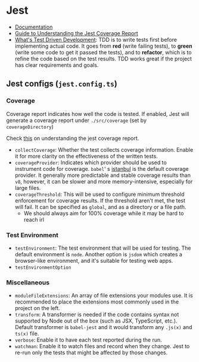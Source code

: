 # Jest

* [Documentation](https://jestjs.io/docs/configuration#coveragedirectory-string)
* [Guide to Understanding the Jest Coverage Report](https://aakanksha-02.medium.com/understanding-the-jest-coverage-report-a-complete-guide-57d950130fdc#:~:text=Types%20of%20Coverage%20in%20Jest&text=Statements%20Coverage%3A%20This%20shows%20the,statements%20coverage%20would%20be%2080%25.)
* [What's Test Driven Development](https://www.youtube.com/watch?v=Jv2uxzhPFl4): TDD is to write tests first before
  implementing actual code. It goes from **red** (write failing tests), to **green** (write some code to get it passed
  the tests), and to **refactor**, which is to refine the code based on the test results. TDD works great if the project
  has clear requirements and goals.

## Jest configs (`jest.config.ts`)

### Coverage

Coverage report indicates how well the code is tested. If enabled, Jest will generate a coverage report under
`./src/coverage` (set by `coverageDirectory`)

Check [this](https://aakanksha-02.medium.com/understanding-the-jest-coverage-report-a-complete-guide-57d950130fdc#:~:text=Types%20of%20Coverage%20in%20Jest&text=Statements%20Coverage%3A%20This%20shows%20the,statements%20coverage%20would%20be%2080%25.)
on understanding the jest coverage report.

* `collectCoverage`: Whether the test collects coverage information. Enable it for more clarity on the effectiveness of
  the written tests.
* `coverageProvider`: Indicates which provider should be used to instrument code for coverage. `babel`'
  s [istanbul](https://istanbul.js.org) is the default coverage provider. It generally more predictable and stable
  coverage results than `v8`, however, it can be slower and more memory-intensive, especially for large files.
* `coverageThreshold`: This will be used to configure minimum threshold enforcement for coverage results. If the
  threshold aren't met, the test will fail. It can be specified as `global`, and as a directory or a file path.
    * We should always aim for 100% coverage while it may be hard to reach irl

### Test Environment

* `testEnvironment`: The test environment that will be used for testing. The default environment is `node`. Another option is `jsdom` which creates a browser-like environment, and it's suitable for testing web apps.
* `testEnvironmentOption`

### Miscellaneous
* `moduleFileExtensions`: An array of file extensions your modules use. It is recommended to place the extensions most commonly used in the project on the left.
* `transform`: A transformer is needed if the code contains syntax not supported by Node out of the box (such as JSX, TypeScript, etc.). Default transformer is `babel-jest` and it would transform any `.js(x)` and `ts(x)` file.
* `verbose`: Enable it to have each test reported during the run.
* `watchman`: Enable it to watch files and record when they change. Jest to re-run only the tests that might be affected by those changes.
